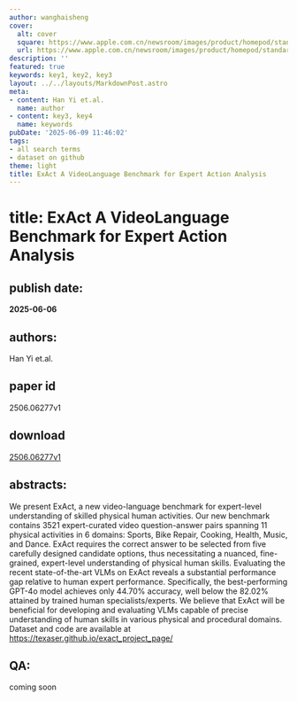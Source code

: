 ```yaml
---
author: wanghaisheng
cover:
  alt: cover
  square: https://www.apple.com.cn/newsroom/images/product/homepod/standard/Apple-HomePod-hero-230118_big.jpg.large_2x.jpg
  url: https://www.apple.com.cn/newsroom/images/product/homepod/standard/Apple-HomePod-hero-230118_big.jpg.large_2x.jpg
description: ''
featured: true
keywords: key1, key2, key3
layout: ../../layouts/MarkdownPost.astro
meta:
- content: Han Yi et.al.
  name: author
- content: key3, key4
  name: keywords
pubDate: '2025-06-09 11:46:02'
tags:
- all search terms
- dataset on github
theme: light
title: ExAct A VideoLanguage Benchmark for Expert Action Analysis
---
```


# title: ExAct A VideoLanguage Benchmark for Expert Action Analysis 
## publish date: 
**2025-06-06** 
## authors: 
  Han Yi et.al. 
## paper id
2506.06277v1
## download
[2506.06277v1](http://arxiv.org/abs/2506.06277v1)
## abstracts:
We present ExAct, a new video-language benchmark for expert-level understanding of skilled physical human activities. Our new benchmark contains 3521 expert-curated video question-answer pairs spanning 11 physical activities in 6 domains: Sports, Bike Repair, Cooking, Health, Music, and Dance. ExAct requires the correct answer to be selected from five carefully designed candidate options, thus necessitating a nuanced, fine-grained, expert-level understanding of physical human skills. Evaluating the recent state-of-the-art VLMs on ExAct reveals a substantial performance gap relative to human expert performance. Specifically, the best-performing GPT-4o model achieves only 44.70% accuracy, well below the 82.02% attained by trained human specialists/experts. We believe that ExAct will be beneficial for developing and evaluating VLMs capable of precise understanding of human skills in various physical and procedural domains. Dataset and code are available at https://texaser.github.io/exact_project_page/
## QA:
coming soon
